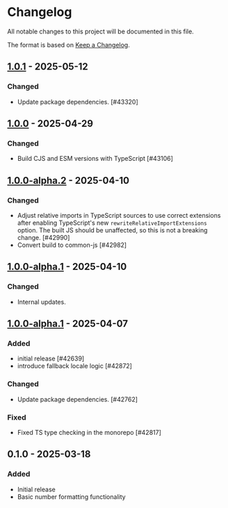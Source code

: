 # Changelog

All notable changes to this project will be documented in this file.

The format is based on [Keep a Changelog](https://keepachangelog.com/en/1.0.0/).

## [1.0.1] - 2025-05-12
### Changed
- Update package dependencies. [#43320]

## [1.0.0] - 2025-04-29
### Changed
- Build CJS and ESM versions with TypeScript [#43106]

## [1.0.0-alpha.2] - 2025-04-10
### Changed
- Adjust relative imports in TypeScript sources to use correct extensions after enabling TypeScript's new `rewriteRelativeImportExtensions` option. The built JS should be unaffected, so this is not a breaking change. [#42990]
- Convert build to common-js [#42982]

## [1.0.0-alpha.1] - 2025-04-10
### Changed
- Internal updates.

## [1.0.0-alpha.1] - 2025-04-07
### Added
- initial release [#42639]
- introduce fallback locale logic [#42872]

### Changed
- Update package dependencies. [#42762]

### Fixed
- Fixed TS type checking in the monorepo [#42817]

## 0.1.0 - 2025-03-18
### Added
- Initial release
- Basic number formatting functionality

[1.0.1]: https://github.com/Automattic/number-formatters/compare/1.0.0...1.0.1
[1.0.0]: https://github.com/Automattic/number-formatters/compare/1.0.0-alpha.2...1.0.0
[1.0.0-alpha.2]: https://github.com/Automattic/number-formatters/compare/1.0.0-alpha.1...1.0.0-alpha.2
[1.0.0-alpha.1]: https://github.com/Automattic/number-formatters/compare/0.1.0...1.0.0-alpha.1
